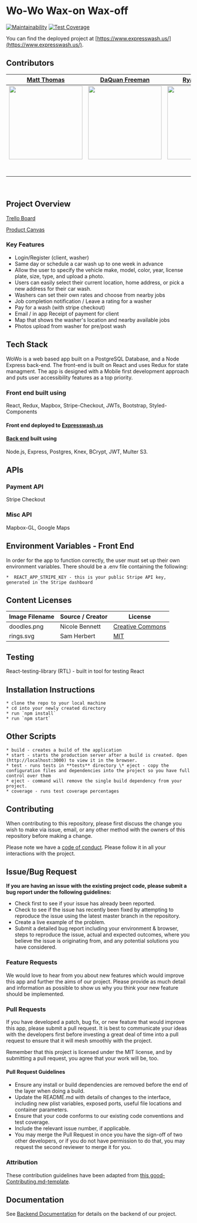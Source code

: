 # Wo-Wo Wax-on Wax-off

[![Maintainability](https://api.codeclimate.com/v1/badges/042fa057af24ad4d0e30/maintainability)](https://codeclimate.com/github/Lambda-School-Labs/wowo-fe/maintainability)
[![Test Coverage](https://api.codeclimate.com/v1/badges/042fa057af24ad4d0e30/test_coverage)](https://codeclimate.com/github/Lambda-School-Labs/wowo-fe/test_coverage)

You can find the deployed project at [https://www.expresswash.us/](https://www.expresswash.us/).

## Contributors

|                                       [Matt Thomas](https://github.com/MattGThomas)                                       |                                              [DaQuan Freeman](https://github.com/quan005)                                              |                                            [Ryan Ansberry](https://github.com/RyanAnsberry)                                            |                                      [Melki Alarcon](https://github.com/malarc01)                                       |                                         [Cale Haug](https://github.com/cahaug)                                          |                                      [Sam Malanchuk](https://github.com/sam-malanchuk)                                       |
| :-----------------------------------------------------------------------------------------------------------------------: | :------------------------------------------------------------------------------------------------------------------------------------: | :------------------------------------------------------------------------------------------------------------------------------------: | :---------------------------------------------------------------------------------------------------------------------: | :---------------------------------------------------------------------------------------------------------------------: | :--------------------------------------------------------------------------------------------------------------------------: |
| [<img src="https://avatars1.githubusercontent.com/u/48700293?s=460&v=4" width = "200" />](https://github.com/MattGThomas) |         [<img src="https://avatars0.githubusercontent.com/u/26069042?s=460&v=4" width = "200" />](https://github.com/quan005)          |       [<img src="https://avatars2.githubusercontent.com/u/48343707?s=460&v=4" width = "200" />](https://github.com/RyanAnsberry)       | [<img src="https://avatars2.githubusercontent.com/u/45378877?s=460&v=4" width = "200" />](https://github.com/malarc01)  |  [<img src="https://avatars1.githubusercontent.com/u/48393675?s=460&v=4" width = "200" />](https://github.com/cahaug)   | [<img src="https://avatars1.githubusercontent.com/u/36907446?s=460&v=4" width = "200" />](https://github.com/sam-malanchuk)  |
|                  [<img src="https://github.com/favicon.ico" width="15">](https://github.com/MattGThomas)                  |                          [<img src="https://github.com/favicon.ico" width="15">](https://github.com/quan005)                           |                        [<img src="https://github.com/favicon.ico" width="15">](https://github.com/RyanAnsberry)                        |                  [<img src="https://github.com/favicon.ico" width="15">](https://github.com/malarc01)                   |                   [<img src="https://github.com/favicon.ico" width="15">](https://github.com/cahaug)                    |                  [<img src="https://github.com/favicon.ico" width="15">](https://github.com/sam-malanchuk)                   |
|        [<img src="https://static.licdn.com/sc/h/al2o9zrvru7aqj8e1x2rzsrca" width="15">](https://www.linkedin.com/)        | [<img src="https://static.licdn.com/sc/h/al2o9zrvru7aqj8e1x2rzsrca" width="15">](https://www.linkedin.com/in/daquan-freeman-a4b63622/) | [<img src="https://static.licdn.com/sc/h/al2o9zrvru7aqj8e1x2rzsrca" width="15">](https://www.linkedin.com/in/ryan-ansberry-11a55415a/) | [<img src="https://static.licdn.com/sc/h/al2o9zrvru7aqj8e1x2rzsrca" width="15">](https://www.linkedin.com/in/malarc01/) | [<img src="https://static.licdn.com/sc/h/al2o9zrvru7aqj8e1x2rzsrca" width="15">](https://www.linkedin.com/in/calehaug/) | [<img src="https://static.licdn.com/sc/h/al2o9zrvru7aqj8e1x2rzsrca" width="15">](https://www.linkedin.com/in/sam-malanchuk/) |

<br>

## Project Overview

[Trello Board](https://trello.com/b/LeNRHnQ2/labspt9-wowo)

[Product Canvas](https://www.notion.so/d0cb80ea5dc94d749237d89e6a0227be?v=cfb287c66faa43c298ea841f8483e4de)

### Key Features

- Login/Register (client, washer)
- Same day or schedule a car wash up to one week in advance
- Allow the user to specify the vehicle make, model, color, year, license plate, size, type, and upload a photo.
- Users can easily select their current location, home address, or pick a new address for their car wash.
- Washers can set their own rates and choose from nearby jobs
- Job completion notification / Leave a rating for a washer
- Pay for a wash (with stripe checkout)
- Email / in app Receipt of payment for client
- Map that shows the washer's location and nearby available jobs
- Photos upload from washer for pre/post wash

## Tech Stack

WoWo is a web based app built on a PostgreSQL Database, and a Node Express back-end. The front-end is built on React and uses Redux for state managment. The app is designed with a Mobile first development approach and puts user accessibility features as a top priority.

### Front end built using

React, Redux, Mapbox, Stripe-Checkout, JWTs, Bootstrap, Styled-Components

#### Front end deployed to [Expresswash.us](https://expresswash.us)

#### [Back end](https://github.com/Lambda-School-Labs/wowo-be) built using

Node.js, Express, Postgres, Knex, BCrypt, JWT, Multer S3.

## APIs

### Payment API

Stripe Checkout

### Misc API

Mapbox-GL, Google Maps

## Environment Variables - Front End

In order for the app to function correctly, the user must set up their own environment variables. There should be a .env file containing the following:

    *  REACT_APP_STRIPE_KEY - this is your public Stripe API key, generated in the Stripe dashboard

## Content Licenses

| Image Filename | Source / Creator | License                                                                      |
| -------------- | ---------------- | ---------------------------------------------------------------------------- |
| doodles.png    | Nicole Bennett   | [Creative Commons](https://www.toptal.com/designers/subtlepatterns/doodles/) |
| rings.svg      | Sam Herbert      | [MIT](https://github.com/SamHerbert/SVG-Loaders)                             |

## Testing

React-testing-library (RTL) - built in tool for testing React

## Installation Instructions

    * clone the repo to your local machine
    * cd into your newly created directory
    * run `npm install`
    * run `npm start`

## Other Scripts

    * build - creates a build of the application
    * start - starts the production server after a build is created. Open (http://localhost:3000) to view it in the browser.
    * test - runs tests in **tests** directory \* eject - copy the configuration files and dependencies into the project so you have full control over them
    * eject - command will remove the single build dependency from your project.
    * coverage - runs test coverage percentages

## Contributing

When contributing to this repository, please first discuss the change you wish to make via issue, email, or any other method with the owners of this repository before making a change.

Please note we have a [code of conduct](./CODE_OF_CONDUCT.md). Please follow it in all your interactions with the project.

## Issue/Bug Request

**If you are having an issue with the existing project code, please submit a bug report under the following guidelines:**

- Check first to see if your issue has already been reported.
- Check to see if the issue has recently been fixed by attempting to reproduce the issue using the latest master branch in the repository.
- Create a live example of the problem.
- Submit a detailed bug report including your environment & browser, steps to reproduce the issue, actual and expected outcomes, where you believe the issue is originating from, and any potential solutions you have considered.

### Feature Requests

We would love to hear from you about new features which would improve this app and further the aims of our project. Please provide as much detail and information as possible to show us why you think your new feature should be implemented.

### Pull Requests

If you have developed a patch, bug fix, or new feature that would improve this app, please submit a pull request. It is best to communicate your ideas with the developers first before investing a great deal of time into a pull request to ensure that it will mesh smoothly with the project.

Remember that this project is licensed under the MIT license, and by submitting a pull request, you agree that your work will be, too.

#### Pull Request Guidelines

- Ensure any install or build dependencies are removed before the end of the layer when doing a build.
- Update the README.md with details of changes to the interface, including new plist variables, exposed ports, useful file locations and container parameters.
- Ensure that your code conforms to our existing code conventions and test coverage.
- Include the relevant issue number, if applicable.
- You may merge the Pull Request in once you have the sign-off of two other developers, or if you do not have permission to do that, you may request the second reviewer to merge it for you.

### Attribution

These contribution guidelines have been adapted from [this good-Contributing.md-template](https://gist.github.com/PurpleBooth/b24679402957c63ec426).

## Documentation

See [Backend Documentation](https://github.com/Lambda-School-Labs/wowo-be) for details on the backend of our project.
